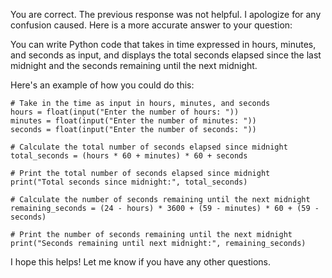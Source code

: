   You are correct. The previous response was not helpful. I apologize for any confusion caused. Here is a more accurate answer to your question:

You can write Python code that takes in time expressed in hours, minutes, and seconds as input, and displays the total seconds elapsed since the last midnight and the seconds remaining until the next midnight.

Here's an example of how you could do this:
```
# Take in the time as input in hours, minutes, and seconds
hours = float(input("Enter the number of hours: "))
minutes = float(input("Enter the number of minutes: "))
seconds = float(input("Enter the number of seconds: "))

# Calculate the total number of seconds elapsed since midnight
total_seconds = (hours * 60 + minutes) * 60 + seconds

# Print the total number of seconds elapsed since midnight
print("Total seconds since midnight:", total_seconds)

# Calculate the number of seconds remaining until the next midnight
remaining_seconds = (24 - hours) * 3600 + (59 - minutes) * 60 + (59 - seconds)

# Print the number of seconds remaining until the next midnight
print("Seconds remaining until next midnight:", remaining_seconds)
```
I hope this helps! Let me know if you have any other questions.